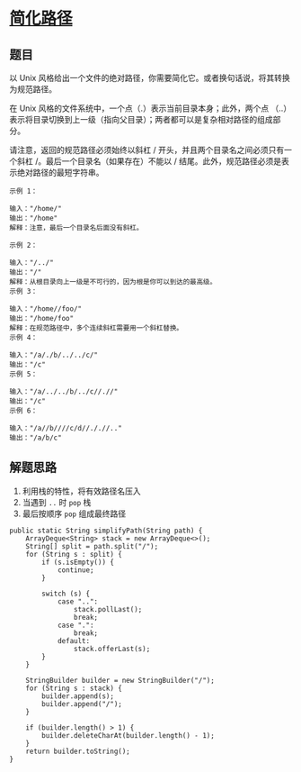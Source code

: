 # [简化路径](https://leetcode-cn.com/explore/interview/card/bytedance/242/string/1013/)

## 题目

以 Unix 风格给出一个文件的绝对路径，你需要简化它。或者换句话说，将其转换为规范路径。

在 Unix 风格的文件系统中，一个点（.）表示当前目录本身；此外，两个点 （..） 表示将目录切换到上一级（指向父目录）；两者都可以是复杂相对路径的组成部分。

请注意，返回的规范路径必须始终以斜杠 / 开头，并且两个目录名之间必须只有一个斜杠 /。最后一个目录名（如果存在）不能以 / 结尾。此外，规范路径必须是表示绝对路径的最短字符串。

```
示例 1：

输入："/home/"
输出："/home"
解释：注意，最后一个目录名后面没有斜杠。

示例 2：

输入："/../"
输出："/"
解释：从根目录向上一级是不可行的，因为根是你可以到达的最高级。
示例 3：

输入："/home//foo/"
输出："/home/foo"
解释：在规范路径中，多个连续斜杠需要用一个斜杠替换。
示例 4：

输入："/a/./b/../../c/"
输出："/c"
示例 5：

输入："/a/../../b/../c//.//"
输出："/c"
示例 6：

输入："/a//b////c/d//././/.."
输出："/a/b/c"
```

## 解题思路

  1. 利用栈的特性，将有效路径名压入
  2. 当遇到 `..` 时 `pop` 栈
  3. 最后按顺序 `pop` 组成最终路径

```
public static String simplifyPath(String path) {
    ArrayDeque<String> stack = new ArrayDeque<>();
    String[] split = path.split("/");
    for (String s : split) {
        if (s.isEmpty()) {
            continue;
        }

        switch (s) {
            case "..":
                stack.pollLast();
                break;
            case ".":
                break;
            default:
                stack.offerLast(s);
        }
    }

    StringBuilder builder = new StringBuilder("/");
    for (String s : stack) {
        builder.append(s);
        builder.append("/");
    }

    if (builder.length() > 1) {
        builder.deleteCharAt(builder.length() - 1);
    }
    return builder.toString();
}
```
